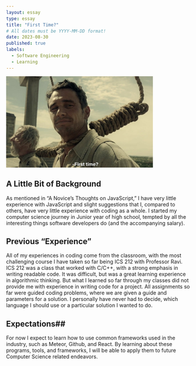```yaml
---
layout: essay
type: essay
title: "First Time?"
# All dates must be YYYY-MM-DD format!
date: 2023-08-30
published: true
labels:
  - Software Engineering
  - Learning
---
```


<img width="400px" class="rounded float-start pe-4" src="../img/First-Time/FirstTime.jpg">


## A Little Bit of Background
As mentioned in “A Novice’s Thoughts on JavaScript,” I have very little experience with JavaScript and slight suggestions that I, compared to others, have very little experience with coding as a whole. I started my computer science journey in Junior year of high school, tempted by all the interesting things software developers do (and the accompanying salary).
## Previous “Experience”
All of my experiences in coding come from the classroom, with the most challenging course I have taken so far being ICS 212 with Professor Ravi. ICS 212 was a class that worked with C/C++, with a strong emphasis in writing readable code. It was difficult, but was a great learning experience in algorithmic thinking. 
But what I learned so far through my classes did not provide me with experience in writing code for a project. All assignments so far were guided coding problems, where we are given a guide and parameters for a solution. I personally have never had to decide, which language I should use or a particular solution I wanted to do.
## Expectations##
For now I expect to learn how to use common frameworks used in the industry, such as  Meteor, Github, and React. By learning about these programs, tools, and frameworks, I will be able to apply them to future Computer Science related endeavors.
